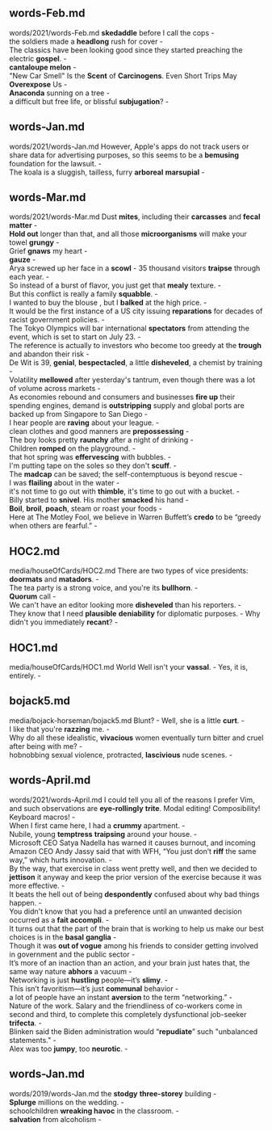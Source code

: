 ## words-Feb.md ## 
words/2021/words-Feb.md
**skedaddle** before I call the cops -  
the soldiers made a **headlong** rush for cover -  
The classics have been looking good since they started preaching the electric **gospel**. -  
**cantaloupe melon** -  
"New Car Smell" Is the **Scent** of **Carcinogens**. Even Short Trips May **Overexpose** Us -  
**Anaconda** sunning on a tree -  
a difficult but free life, or blissful **subjugation**? -  

## words-Jan.md ## 
words/2021/words-Jan.md
However, Apple's apps do not track users or share data for advertising purposes, so this seems to be a **bemusing** foundation for the lawsuit. -   
The koala is a sluggish, tailless, furry **arboreal** **marsupial** -  
## words-Mar.md ## 
words/2021/words-Mar.md
Dust **mites**, including their **carcasses** and **fecal matter** -  
**Hold out** longer than that, and all those **microorganisms** will make your towel **grungy** -  
Grief **gnaws** my heart -  
**gauze** -  
Arya screwed up her face in a **scowl** - 
35 thousand visitors **traipse** through each year. -  
So instead of a burst of flavor, you just get that **mealy** texture. -  
But this conflict is really a family **squabble**. -  
I wanted to buy the blouse , but I **balked** at the high price. -  
It would be the first instance of a US city issuing **reparations** for decades of racist government policies. -  
The Tokyo Olympics will bar international **spectators** from attending the event, which is set to start on July 23. -  
The reference is actually to investors who become too greedy at the **trough** and abandon their risk -   
De Wit is 39, **genial**, **bespectacled**, a little **disheveled**, a chemist by training -  
Volatility **mellowed** after yesterday's tantrum, even though there was a lot of volume across markets -  
As economies rebound and consumers and businesses **fire up** their spending engines, demand is **outstripping** supply and global ports are backed up from Singapore to San Diego -  
I hear people are **raving** about your league. -  
clean clothes and good manners are **prepossessing** -   
The boy looks pretty **raunchy** after a night of drinking -  
Children **romped** on the playground. -  
that hot spring was **effervescing** with bubbles. -   
I'm putting tape on the soles so they don't **scuff**. -  
The **madcap** can be saved; the self-contemptuous is beyond rescue -  
I was **flailing** about in the water -  
it's not time to go out with **thimble**, it's time to go out with a bucket. -  
Billy started to **snivel**. His mother **smacked** his hand -  
**Boil**, **broil**, **poach**, steam or roast your foods -  
Here at The Motley Fool, we believe in Warren Buffett’s **credo** to be “greedy when others are fearful.” -  


## HOC2.md ## 
media/houseOfCards/HOC2.md
There are two types of vice presidents: **doormats** and **matadors**. -  
The tea party is a strong voice, and you're its **bullhorn**. -  
**Quorum** call -  
We can't have an editor looking more **disheveled** than his reporters. -  
They know that I need **plausible** **deniability** for diplomatic purposes. - Why didn't you immediately **recant**? -    

## HOC1.md ## 
media/houseOfCards/HOC1.md
World Well isn't your **vassal**. - Yes, it is, entirely. -  

## bojack5.md ## 
media/bojack-horseman/bojack5.md
Blunt? - Well, she is a little **curt**. -  
I like that you're **razzing** me. -  
Why do all these idealistic, **vivacious** women eventually turn bitter and cruel after being with me? -   
hobnobbing sexual violence, protracted, **lascivious** nude scenes. -  

## words-April.md ## 
words/2021/words-April.md
I could tell you all of the reasons I prefer Vim, and such observations are **eye-rollingly** **trite**. Modal editing! Composibility! Keyboard macros! -  
When I first came here, I had a **crummy** apartment. -   
Nubile, young **temptress** **traipsing** around your house. -  
Microsoft CEO Satya Nadella has warned it causes burnout, and incoming Amazon CEO Andy Jassy said that with WFH, “You just don’t **riff** the same way,” which hurts innovation. -  
By the way, that exercise in class went pretty well, and then we decided to **jettison** it anyway and keep the prior version of the exercise because it was more effective. -  
It beats the hell out of being **despondently** confused about why bad things happen. -  
You didn't know that you had a preference until an unwanted decision occurred as a **fait accompli**. -  
It turns out that the part of the brain that is working to help us make our best choices is in the **basal** **ganglia** -  
Though it was **out of vogue** among his friends to consider getting involved in government and the public sector -  
It’s more of an inaction than an action, and your brain just hates that, the same way nature **abhors** a vacuum -  
Networking is just **hustling** people—it’s **slimy**. -  
This isn’t favoritism—it’s just **communal** behavior -  
a lot of people have an instant **aversion** to the term “networking.” -  
Nature of the work. Salary and the friendliness of co-workers come in second and third, to complete this completely dysfunctional job-seeker **trifecta**. -  
Blinken said the Biden administration would “**repudiate**” such "unbalanced statements.” -  
Alex was too **jumpy**, too **neurotic**. -  

## words-Jan.md ## 
words/2019/words-Jan.md
the **stodgy** **three-storey** building -  
**Splurge** millions on the wedding. -  
schoolchildren **wreaking havoc** in the classroom. -  
**salvation** from alcoholism -  
